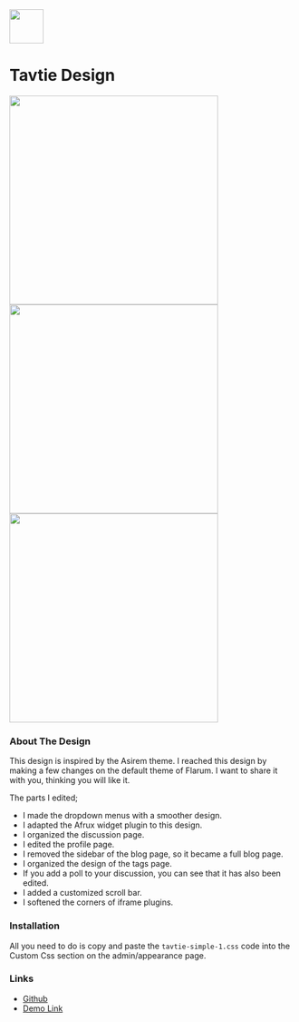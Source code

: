 <img src="https://i.imgur.com/reZZPp3.png" width="60" height="60">

# **Tavtie Design**

<img src="https://i.imgur.com/DFZbQvx.png" width="368"> <img src="https://i.imgur.com/S0Wpm3n.png" width="368">
<img src="https://i.imgur.com/8HlHnzi.png" width="368">

### About The Design
This design is inspired by the Asirem theme. I reached this design by making a few changes on the default theme of Flarum. I want to share it with you, thinking you will like it.

The parts I edited;
- I made the dropdown menus with a smoother design.
- I adapted the Afrux widget plugin to this design.
- I organized the discussion page.
- I edited the profile page.
- I removed the sidebar of the blog page, so it became a full blog page.
- I organized the design of the tags page.
- If you add a poll to your discussion, you can see that it has also been edited.
- I added a customized scroll bar.
- I softened the corners of iframe plugins.

### Installation
All you need to do is copy and paste the `tavtie-simple-1.css` code into the Custom Css section on the admin/appearance page.

### Links
- [Github](https://github.com/stasarr)
- [Demo Link](https://forum.staup.online)

